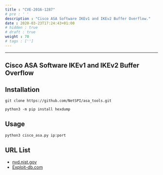 ```yaml
---
title : "CVE-2016-1287"
# pre : ' '
description : "Cisco ASA Software IKEv1 and IKEv2 Buffer Overflow."
date : 2020-03-23T17:24:43+01:00
# hidden : true
# draft : true
weight : 70
# tags : ['']
---
```


---

## Cisco ASA Software IKEv1 and IKEv2 Buffer Overflow

## Installation

```plain
git clone https://github.com/NetSPI/asa_tools.git
```

```plain
python3 -m pip install hexdump
```

## Usage

```plain
python3 cisco_asa.py ip:port
```

## URL List

- [nvd.nist.gov](https://nvd.nist.gov/vuln/detail/CVE-2016-1287)
- [Exploit-db.com](https://www.exploit-db.com/exploits/39823)
